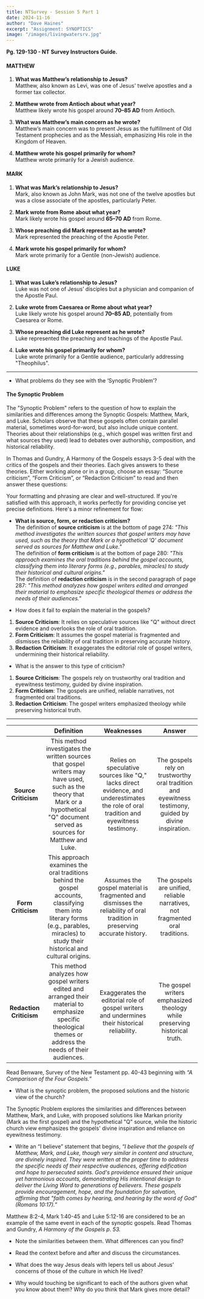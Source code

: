 ```yaml
---
title: NTSurvey - Session 5 Part 1
date: 2024-11-16
author: "Dave Haines"
excerpt: "Assignment: SYNOPTICS"
image: "/images/livingwatersrv.jpg"
---
```

**Pg. 129-130 - NT Survey Instructors Guide.**

#### **MATTHEW**
1. **What was Matthew’s relationship to Jesus?**  
   Matthew, also known as Levi, was one of Jesus' twelve apostles and a former tax collector.

2. **Matthew wrote from Antioch about what year?**  
   Matthew likely wrote his gospel around **70–85 AD** from Antioch.

3. **What was Matthew’s main concern as he wrote?**  
   Matthew’s main concern was to present Jesus as the fulfillment of Old Testament prophecies and as the Messiah, emphasizing His role in the Kingdom of Heaven.

4. **Matthew wrote his gospel primarily for whom?**  
   Matthew wrote primarily for a Jewish audience.

#### **MARK**
1. **What was Mark’s relationship to Jesus?**  
   Mark, also known as John Mark, was not one of the twelve apostles but was a close associate of the apostles, particularly Peter.

2. **Mark wrote from Rome about what year?**  
   Mark likely wrote his gospel around **65–70 AD** from Rome.

3. **Whose preaching did Mark represent as he wrote?**  
   Mark represented the preaching of the Apostle Peter.

4. **Mark wrote his gospel primarily for whom?**  
   Mark wrote primarily for a Gentile (non-Jewish) audience.

#### **LUKE**
1. **What was Luke’s relationship to Jesus?**  
   Luke was not one of Jesus’ disciples but a physician and companion of the Apostle Paul.

2. **Luke wrote from Caesarea or Rome about what year?**  
   Luke likely wrote his gospel around **70–85 AD**, potentially from Caesarea or Rome.

3. **Whose preaching did Luke represent as he wrote?**  
   Luke represented the preaching and teachings of the Apostle Paul.

4. **Luke wrote his gospel primarily for whom?**  
   Luke wrote primarily for a Gentile audience, particularly addressing "Theophilus".

--- 

- What problems do they see with the ‘Synoptic Problem’?

#### **The Synoptic Problem**
The "Synoptic Problem" refers to the question of how to explain the similarities and differences among the Synoptic Gospels: Matthew, Mark, and Luke. Scholars observe that these gospels often contain parallel material, sometimes word-for-word, but also include unique content. Theories about their relationships (e.g., which gospel was written first and what sources they used) lead to debates over authorship, composition, and historical reliability.

In Thomas and Gundry, A Harmony of the Gospels essays 3-5 deal with the critics of the gospels and their theories. Each gives answers to these theories. Either working alone or in a group, choose an essay: “Source criticism”, “Form Criticism”, or “Redaction Criticism” to read and then answer these questions:

Your formatting and phrasing are clear and well-structured. If you're satisfied with this approach, it works perfectly for providing concise yet precise definitions. Here's a minor refinement for flow:

- **What is source, form, or redaction criticism?**  
The definition of **source criticism** is at the bottom of page 274: *"This method investigates the written sources that gospel writers may have used, such as the theory that Mark or a hypothetical 'Q' document served as sources for Matthew and Luke."*  
The definition of **form criticism** is at the bottom of page 280: *"This approach examines the oral traditions behind the gospel accounts, classifying them into literary forms (e.g., parables, miracles) to study their historical and cultural origins."*  
The definition of **redaction criticism** is in the second paragraph of page 287: *"This method analyzes how gospel writers edited and arranged their material to emphasize specific theological themes or address the needs of their audiences."*

- How does it fail to explain the material in the gospels?

1. **Source Criticism**: It relies on speculative sources like "Q" without direct evidence and overlooks the role of oral tradition.  
2. **Form Criticism**: It assumes the gospel material is fragmented and dismisses the reliability of oral tradition in preserving accurate history.  
3. **Redaction Criticism**: It exaggerates the editorial role of gospel writers, undermining their historical reliability.  

- What is the answer to this type of criticism?

1. **Source Criticism**: The gospels rely on trustworthy oral tradition and eyewitness testimony, guided by divine inspiration.  
2. **Form Criticism**: The gospels are unified, reliable narratives, not fragmented oral traditions.  
3. **Redaction Criticism**: The gospel writers emphasized theology while preserving historical truth.  

---


|                     |                     Definition                      |                            Weaknesses                             |                        Answer                        |
|:-------------------:|:--------------------------------------------------:|:----------------------------------------------------------------:|:--------------------------------------------------:|
| **Source Criticism** | This method investigates the written sources that gospel writers may have used, such as the theory that Mark or a hypothetical "Q" document served as sources for Matthew and Luke. | Relies on speculative sources like "Q," lacks direct evidence, and underestimates the role of oral tradition and eyewitness testimony. | The gospels rely on trustworthy oral tradition and eyewitness testimony, guided by divine inspiration. |
| **Form Criticism**   | This approach examines the oral traditions behind the gospel accounts, classifying them into literary forms (e.g., parables, miracles) to study their historical and cultural origins. | Assumes the gospel material is fragmented and dismisses the reliability of oral tradition in preserving accurate history. | The gospels are unified, reliable narratives, not fragmented oral traditions. |
| **Redaction Criticism** | This method analyzes how gospel writers edited and arranged their material to emphasize specific theological themes or address the needs of their audiences. | Exaggerates the editorial role of gospel writers and undermines their historical reliability. | The gospel writers emphasized theology while preserving historical truth. |

Read Benware, Survey of the New Testament pp. 40-43 beginning with *“A
Comparison of the Four Gospels.”*  

- What is the synoptic problem, the proposed solutions and the historic view of the church?

The Synoptic Problem explores the similarities and differences between Matthew, Mark, and Luke, with proposed solutions like Markan priority (Mark as the first gospel) and the hypothetical "Q" source, while the historic church view emphasizes the gospels' divine inspiration and reliance on eyewitness testimony.

- Write an “I believe” statement that begins,
*“I believe that the gospels of Matthew, Mark, and Luke, though very similar in content and structure, are divinely inspired. They were written at the proper time to address the specific needs of their respective audiences, offering edification and hope to persecuted saints. God's providence ensured their unique yet harmonious accounts, demonstrating His intentional design to deliver the Living Word to generations of believers. These gospels provide encouragement, hope, and the foundation for salvation, affirming that "faith comes by hearing, and hearing by the word of God" (Romans 10:17).”*

Matthew 8:2-4, Mark 1:40-45 and Luke 5:12-16 are considered to be an example of the same event in each of the synoptic gospels. Read Thomas and Gundry, *A Harmony of the Gospels p. 53.*  

- Note the similarities between them. What differences can you find?

- Read the context before and after and discuss the circumstances.
- What does the way Jesus deals with lepers tell us about Jesus’ concerns of those of the
culture in which He lived?

- Why would touching be significant to each of the authors given what you know about
them? Why do you think that Mark gives more detail?
